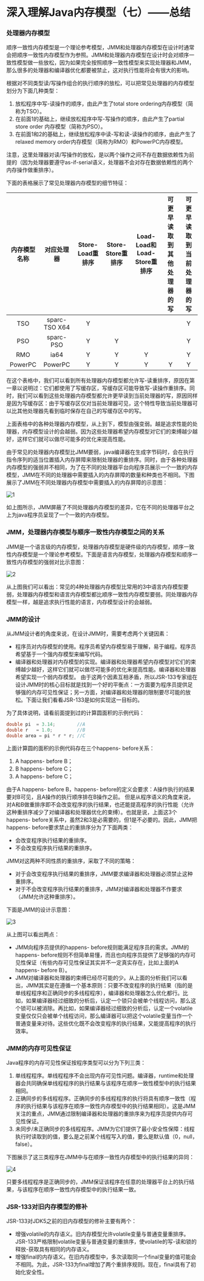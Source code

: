 深入理解Java内存模型（七）——总结
===

### 处理器内存模型

顺序一致性内存模型是一个理论参考模型，JMM和处理器内存模型在设计时通常会把顺序一致性内存模型作为参照。JMM和处理器内存模型在设计时会对顺序一致性模型做一些放松，因为如果完全按照顺序一致性模型来实现处理器和JMM，那么很多的处理器和编译器优化都要被禁止，这对执行性能将会有很大的影响。

根据对不同类型读/写操作组合的执行顺序的放松，可以把常见处理器的内存模型划分为下面几种类型：

1. 放松程序中写-读操作的顺序，由此产生了total store ordering内存模型（简称为TSO）。
2. 在前面1的基础上，继续放松程序中写-写操作的顺序，由此产生了partial store order 内存模型（简称为PSO）。
3. 在前面1和2的基础上，继续放松程序中读-写和读-读操作的顺序，由此产生了relaxed memory order内存模型（简称为RMO）和PowerPC内存模型。

注意，这里处理器对读/写操作的放松，是以两个操作之间不存在数据依赖性为前提的（因为处理器要遵守as-if-serial语义，处理器不会对存在数据依赖性的两个内存操作做重排序）。

下面的表格展示了常见处理器内存模型的细节特征：

|内存模型名称|对应处理器|Store-Load重排序|Store-Store重排序|Load-Load和Load-Store重排序|可更早读取到其他处理器的写|可更早读取到当前处理器的写|
|:--------:|:-------------:|:------------:|:------------:|:------------:|:------------:|:------------:|
| TSO      | sparc-TSO X64 | Y            |              |              |              | Y            |
| PSO      | sparc-PSO     | Y            | Y            |              |              | Y            |
| RMO      | ia64          | Y            | Y            | Y            |              | Y            |
| PowerPC  | PowerPC       | Y            | Y            | Y            | Y            | Y            |


在这个表格中，我们可以看到所有处理器内存模型都允许写-读重排序，原因在第一章以说明过：它们都使用了写缓存区，写缓存区可能导致写-读操作重排序。同时，我们可以看到这些处理器内存模型都允许更早读到当前处理器的写，原因同样是因为写缓存区：由于写缓存区仅对当前处理器可见，这个特性导致当前处理器可以比其他处理器先看到临时保存在自己的写缓存区中的写。

上面表格中的各种处理器内存模型，从上到下，模型由强变弱。越是追求性能的处理器，内存模型设计的会越弱。因为这些处理器希望内存模型对它们的束缚越少越好，这样它们就可以做尽可能多的优化来提高性能。

由于常见的处理器内存模型比JMM要弱，java编译器在生成字节码时，会在执行指令序列的适当位置插入内存屏障来限制处理器的重排序。同时，由于各种处理器内存模型的强弱并不相同，为了在不同的处理器平台向程序员展示一个一致的内存模型，JMM在不同的处理器中需要插入的内存屏障的数量和种类也不相同。下图展示了JMM在不同处理器内存模型中需要插入的内存屏障的示意图：

![1](http://cdn4.infoqstatic.com/statics_s1_20160414-0116/resource/articles/java-memory-model-7/zh/resources/1.png)

如上图所示，JMM屏蔽了不同处理器内存模型的差异，它在不同的处理器平台之上为java程序员呈现了一个一致的内存模型。

### JMM，处理器内存模型与顺序一致性内存模型之间的关系

JMM是一个语言级的内存模型，处理器内存模型是硬件级的内存模型，顺序一致性内存模型是一个理论参考模型。下面是语言内存模型，处理器内存模型和顺序一致性内存模型的强弱对比示意图：

![2](http://cdn4.infoqstatic.com/statics_s1_20160414-0116/resource/articles/java-memory-model-7/zh/resources/22.png)

从上图我们可以看出：常见的4种处理器内存模型比常用的3中语言内存模型要弱，处理器内存模型和语言内存模型都比顺序一致性内存模型要弱。同处理器内存模型一样，越是追求执行性能的语言，内存模型设计的会越弱。

### JMM的设计

从JMM设计者的角度来说，在设计JMM时，需要考虑两个关键因素：

- 程序员对内存模型的使用。程序员希望内存模型易于理解，易于编程。程序员希望基于一个强内存模型来编写代码。
- 编译器和处理器对内存模型的实现。编译器和处理器希望内存模型对它们的束缚越少越好，这样它们就可以做尽可能多的优化来提高性能。编译器和处理器希望实现一个弱内存模型。
由于这两个因素互相矛盾，所以JSR-133专家组在设计JMM时的核心目标就是找到一个好的平衡点：一方面要为程序员提供足够强的内存可见性保证；另一方面，对编译器和处理器的限制要尽可能的放松。下面让我们看看JSR-133是如何实现这一目标的。

为了具体说明，请看前面提到过的计算圆面积的示例代码：

```java
double pi  = 3.14;        //A
double r   = 1.0;         //B
double area = pi * r * r; //C
```

上面计算圆的面积的示例代码存在三个happens- before关系：

1. A happens- before B；
2. B happens- before C；
3. A happens- before C；

由于A happens- before B，happens- before的定义会要求：A操作执行的结果要对B可见，且A操作的执行顺序排在B操作之前。 但是从程序语义的角度来说，对A和B做重排序即不会改变程序的执行结果，也还能提高程序的执行性能（允许这种重排序减少了对编译器和处理器优化的束缚）。也就是说，上面这3个happens- before关系中，虽然2和3是必需要的，但1是不必要的。因此，JMM把happens- before要求禁止的重排序分为了下面两类：

- 会改变程序执行结果的重排序。
- 不会改变程序执行结果的重排序。

JMM对这两种不同性质的重排序，采取了不同的策略：

- 对于会改变程序执行结果的重排序，JMM要求编译器和处理器必须禁止这种重排序。
- 对于不会改变程序执行结果的重排序，JMM对编译器和处理器不作要求（JMM允许这种重排序）。

下面是JMM的设计示意图：

![3](http://cdn4.infoqstatic.com/statics_s1_20160414-0116/resource/articles/java-memory-model-7/zh/resources/33.png)

从上图可以看出两点：

- JMM向程序员提供的happens- before规则能满足程序员的需求。JMM的happens- before规则不但简单易懂，而且也向程序员提供了足够强的内存可见性保证（有些内存可见性保证其实并不一定真实存在，比如上面的A happens- before B）。
- JMM对编译器和处理器的束缚已经尽可能的少。从上面的分析我们可以看出，JMM其实是在遵循一个基本原则：只要不改变程序的执行结果（指的是单线程程序和正确同步的多线程程序），编译器和处理器怎么优化都行。比如，如果编译器经过细致的分析后，认定一个锁只会被单个线程访问，那么这个锁可以被消除。再比如，如果编译器经过细致的分析后，认定一个volatile变量仅仅只会被单个线程访问，那么编译器可以把这个volatile变量当作一个普通变量来对待。这些优化既不会改变程序的执行结果，又能提高程序的执行效率。

### JMM的内存可见性保证

Java程序的内存可见性保证按程序类型可以分为下列三类：

1. 单线程程序。单线程程序不会出现内存可见性问题。编译器，runtime和处理器会共同确保单线程程序的执行结果与该程序在顺序一致性模型中的执行结果相同。
2. 正确同步的多线程程序。正确同步的多线程程序的执行将具有顺序一致性（程序的执行结果与该程序在顺序一致性内存模型中的执行结果相同）。这是JMM关注的重点，JMM通过限制编译器和处理器的重排序来为程序员提供内存可见性保证。
3. 未同步/未正确同步的多线程程序。JMM为它们提供了最小安全性保障：线程执行时读取到的值，要么是之前某个线程写入的值，要么是默认值（0，null，false）。

下图展示了这三类程序在JMM中与在顺序一致性内存模型中的执行结果的异同：

![4](http://cdn4.infoqstatic.com/statics_s1_20160414-0116/resource/articles/java-memory-model-7/zh/resources/4.png)

只要多线程程序是正确同步的，JMM保证该程序在任意的处理器平台上的执行结果，与该程序在顺序一致性内存模型中的执行结果一致。

### JSR-133对旧内存模型的修补

JSR-133对JDK5之前的旧内存模型的修补主要有两个：

- 增强volatile的内存语义。旧内存模型允许volatile变量与普通变量重排序。JSR-133严格限制volatile变量与普通变量的重排序，使volatile的写-读和锁的释放-获取具有相同的内存语义。
- 增强final的内存语义。在旧内存模型中，多次读取同一个final变量的值可能会不相同。为此，JSR-133为final增加了两个重排序规则。现在，final具有了初始化安全性。
